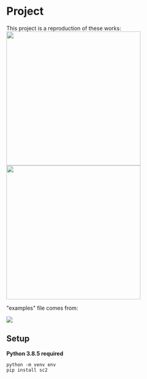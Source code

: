 # Project

This project is a reproduction of these works: 
<br>
<a href="https://www.youtube.com/watch?v=WFugpcvIil4&list=PLR0bgGon_WTIm2FwX8dpGx2QOPtLnknOX">
  <img height="350" align="center" src="http://img.youtube.com/vi/WFugpcvIil4/0.jpg" />
</a>
<a href="https://www.youtube.com/watch?v=v3LJ6VvpfgI&list=PLQVvvaa0QuDcT3tPehHdisGMc8TInNqdq&index=1">
  <img height="350" align="center" src="http://img.youtube.com/vi/v3LJ6VvpfgI/0.jpg" />
</a>
<br>

"examples" file comes from: 

<a href="https://github.com/Dentosal/python-sc2">
  <img align="center" src="https://github-readme-stats.vercel.app/api/pin/?username=Dentosal&repo=python-sc2" />
</a>

## Setup

**Python 3.8.5 required**

```
python -m venv env
pip install sc2
``` 
